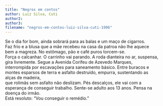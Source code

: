```yaml
---
title: "Negros em contos"
author: Luiz Silva, Cuti
author2: 
author3: 
filename: "negros-em-contos-luiz-silva-cuti-1996"
---
```

Se o dia for bom, ainda sobrará para as balas e um maço de cigarros.<br>Faz frio e a blusa que a mãe recebeu na casa da patroa não lhe aquece bem a magreza. No estômago, pão e café puros torcem-se.<br>Força o calcanhar. O carrinho vai parando. A roda dianteira no ar, suspensa, gira livremente. Segue a Avenida Corifeu de Azevedo Marques,<br>interrompida por escavações para saneamento básico. Entre buracos e montes esparsos de terra e asfalto destruído, empurra, sustentando as alças de madeira,<br>que rolimãs sem asfalto não deslizam. Pés descalços, ele vai com a esperança de conseguir trabalho. Sente-se adulto aos 13 anos. Pensa na doença do irmão.<br>Está resoluto: “Vou conseguir o remédio.”